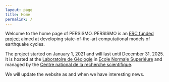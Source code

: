 ```yaml
---
layout: page
title: Home
permalink: /
---
```


Welcome to the home page of PERSISMO. PERSISMO is an [ERC funded project](https://cordis.europa.eu/project/id/865411)
aimed at developing state-of-the-art computational models of earthquake cycles.

The project started on January 1, 2021 and will last until December 31, 2025. It is hosted at the 
[Laboratoire de Géologie](http://www.geologie.ens.fr/en/geology-laboratory/) in 
[Ecole Normale Superiéure](www.ens.fr) and managed by the [Centre national de la recherche scientifique](https://www.cnrs.fr/en). 

We will update the website as and when we have interesting news.
